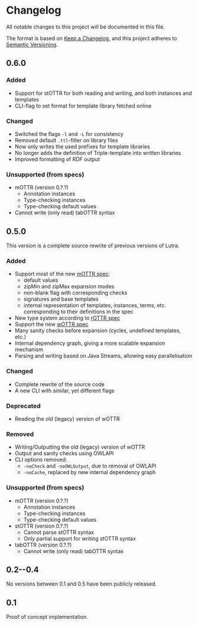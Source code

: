 # Changelog

All notable changes to this project will be documented in this file.

The format is based on [Keep a Changelog](https://keepachangelog.com/en/1.0.0/),
and this project adheres to [Semantic Versioning](https://semver.org/spec/v2.0.0.html).

## 0.6.0

### Added
- Support for stOTTR for both reading and writing, and both instances and templates
- CLI-flag to set format for template library fetched online

### Changed
- Switched the flags `-l` and `-L` for consistency
- Removed default `.ttl`-filter on library files
- Now only writes the used prefixes for template libraries
- No longer adds the definition of Triple-template into written libraries
- Improved formatting of RDF output

### Unsupported (from specs)
- mOTTR (version 0.?.?)
  - Annotation instances
  - Type-checking instances
  - Type-checking default values
- Cannot write (only read) tabOTTR syntax

## 0.5.0

This version is a complete source rewrite of previous versions of Lutra.

### Added
- Support most of the new [mOTTR spec](https://dev.spec.ottr.xyz/mOTTR/develop/):
  - default values
  - zipMin and zipMax expansion modes
  - non-blank flag with corresponding checks
  - signatures and base templates
  - internal representation of templates, instances, terms, etc. corresponding to their definitions in the spec
- New type system according to [rOTTR spec](https://dev.spec.ottr.xyz/rOTTR/develop/)
- Support the new [wOTTR spec](https://dev.spec.ottr.xyz/wOTTR/develop/)
- Many sanity checks before expansion (cycles, undefined templates, etc.)
- Internal dependency graph, giving a more scalable expansion mechanism
- Parsing and writing based on Java Streams, allowing easy parallelisation

### Changed
- Complete rewrite of the source code
- A new CLI with similar, yet different flags

### Deprecated
- Reading the old (legacy) version of wOTTR

### Removed
- Writing/Outputting the old (legacy) version of wOTTR
- Output and sanity checks using OWLAPI
- CLI options removed:
  - `-noCheck` and `-noOWLOutput`, due to removal of OWLAPI
  - `-noCache`, replaced by new internal dependency graph

### Unsupported (from specs)
- mOTTR (version 0.?.?)
  - Annotation instances
  - Type-checking instances
  - Type-checking default values
- stOTTR (version 0.?.?)
  - Cannot parse stOTTR syntax
  - Only partial support for writing stOTTR syntax
- tabOTTR (version 0.?.?)
  - Cannot write (only read) tabOTTR syntax

## 0.2--0.4

No versions between 0.1 and 0.5 have been publicly released.

## 0.1

Proof of concept implementation.

